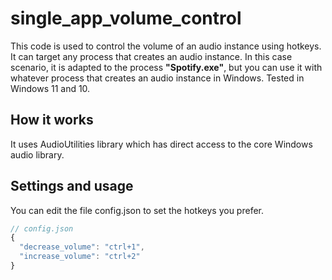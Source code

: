 # single_app_volume_control
This code is used to control the volume of an audio instance using hotkeys. It can target any process that creates an audio instance.
In this case scenario, it is adapted to the process **"Spotify.exe"**, but you can use it with whatever process that creates an audio instance in Windows. Tested in Windows 11 and 10.

## How it works
It uses AudioUtilities library which has direct access to the core Windows audio library.

## Settings and usage
You can edit the file config.json to set the hotkeys you prefer.
```javascript
// config.json
{
  "decrease_volume": "ctrl+1",
  "increase_volume": "ctrl+2"
}
```
